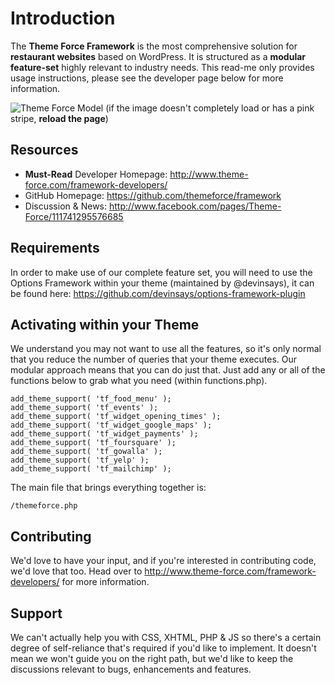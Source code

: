 # Introduction

The **Theme Force Framework** is the most comprehensive solution for **restaurant websites** based on WordPress. It is
structured as a **modular feature-set** highly relevant to industry needs. This read-me only provides usage instructions, please see the developer page below for more information.

![Theme Force Model](http://www.theme-force.com/tf-model.jpg)
(if the image doesn't completely load or has a pink stripe, **reload the page**)

## Resources

* **Must-Read** Developer Homepage: http://www.theme-force.com/framework-developers/
* GitHub Homepage: https://github.com/themeforce/framework
* Discussion & News: http://www.facebook.com/pages/Theme-Force/111741295576685

## Requirements

In order to make use of our complete feature set, you will need to use the Options Framework within your theme 
(maintained by @devinsays), it can be found here: https://github.com/devinsays/options-framework-plugin

## Activating within your Theme

We understand you may not want to use all the features, so it's only normal that you reduce the number of queries
that your theme executes. Our modular approach means that you can do just that. Just add any or all of the functions below to grab what you need (within functions.php).

	add_theme_support( 'tf_food_menu' );
	add_theme_support( 'tf_events' );
	add_theme_support( 'tf_widget_opening_times' );
	add_theme_support( 'tf_widget_google_maps' );
	add_theme_support( 'tf_widget_payments' );
	add_theme_support( 'tf_foursquare' );
	add_theme_support( 'tf_gowalla' );
	add_theme_support( 'tf_yelp' );
	add_theme_support( 'tf_mailchimp' );
	
The main file that brings everything together is:

	/themeforce.php

## Contributing

We'd love to have your input, and if you're interested in contributing code, we'd love that too. Head over to http://www.theme-force.com/framework-developers/ for more information.
	
## Support

We can't actually help you with CSS, XHTML, PHP & JS so there's a certain degree of self-reliance that's required if you'd like to implement. It doesn't mean we won't guide you on the right path, but we'd like to keep the discussions relevant to bugs, enhancements and features.